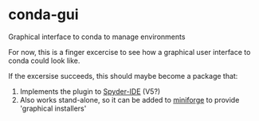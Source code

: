 # conda-gui
Graphical interface to conda to manage environments

For now, this is a finger excercise to see how a graphical user interface to conda could look like.

If the excersise succeeds, this should maybe become a package that:

   1. Implements the plugin to [Spyder-IDE](https://github.com/spyder-ide) (V5?)
   2. Also works stand-alone, so it can be added to [miniforge](https://github.com/conda-forge/miniforge) to provide 'graphical installers'
